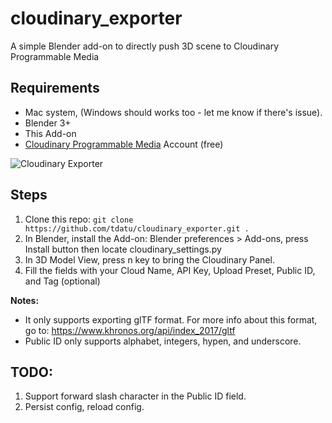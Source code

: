 # cloudinary_exporter
A simple Blender add-on to directly push 3D scene to Cloudinary Programmable Media


## Requirements
- Mac system, (Windows should works too - let me know if there's issue).
- Blender 3+ 
- This Add-on
- [Cloudinary Programmable Media](https://cloudinary.com/products/programmable_media) Account (free)

![Cloudinary Exporter]()

## Steps  
1. Clone this repo: `git clone https://github.com/tdatu/cloudinary_exporter.git .`
2. In Blender, install the Add-on: Blender preferences > Add-ons, press Install button then locate cloudinary_settings.py
3. In 3D Model View, press n key to bring the Cloudinary Panel. 
4. Fill the fields with your Cloud Name, API Key, Upload Preset, Public ID, and Tag (optional) 


__Notes:__  
* It only supports exporting glTF format. For more info about this format, go to: https://www.khronos.org/api/index_2017/gltf
* Public ID only supports alphabet, integers, hypen, and underscore. 


## TODO: 
1. Support forward slash character in the Public ID field.  
2. Persist config, reload config.  

